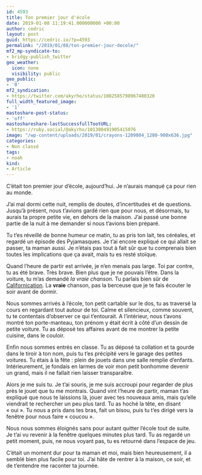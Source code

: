 ```yaml
---
id: 4593
title: Ton premier jour d'école
date: 2019-01-08 11:19:41.000000000 +00:00
author: cedric
layout: post
guid: https://cedric.io/?p=4593
permalink: "/2019/01/08/ton-premier-jour-decole/"
mf2_mp-syndicate-to:
- bridgy-publish_twitter
geo_weather:
  icon: none
  visibility: public
geo_public:
- '0'
mf2_syndication:
- https://twitter.com/akyrho/status/1082585798967480320
full_width_featured_image:
- '1'
mastoshare-post-status:
- 'off'
mastoshareshare-lastSuccessfullTootURL:
- https://ruby.social/@akyrho/101380491905415076
image: "/wp-content/uploads/2019/01/crayons-1209804_1280-900x636.jpg"
categories:
- Non classé
tags:
- noah
kind:
- Article
---
```

C&rsquo;était ton premier jour d&rsquo;école, aujourd&rsquo;hui. Je n&rsquo;aurais manqué ça pour rien au monde.

J&rsquo;ai mal dormi cette nuit, remplis de doutes, d&rsquo;incertitudes et de questions. Jusqu&rsquo;à présent, nous t&rsquo;avions gardé rien que pour nous, et désormais, tu aurais ta propre petite vie, en dehors de la maison. J&rsquo;ai passé une bonne partie de la nuit à me demander si nous t&rsquo;avions bien préparé.

Tu t&rsquo;es réveillé de bonne humeur ce matin, tu as pris ton lait, tes céréales, et regardé un épisode des Pyjamasques. Je t&rsquo;ai encore expliqué ce qui allait se passer, ta maman aussi. Je n&rsquo;étais pas tout à fait sûr que tu comprenais bien toutes les implications que ça avait, mais tu es resté stoïque.

Quand l&rsquo;heure de partir est arrivée, je n&rsquo;en menais pas large. Toi par contre, tu as été brave. Très brave. Bien plus que je ne pouvais l&rsquo;être. Dans la voiture, tu m&rsquo;as demandé <cite>la vraie chanson</cite>. Tu parlais bien sûr de [Californication](https://cedric.io/2018/11/06/4311/). La **vraie** chanson, pas la berceuse que je te fais écouter le soir avant de dormir.

Nous sommes arrivés à l&rsquo;école, ton petit cartable sur le dos, tu as traversé la cours en regardant tout autour de toi. Calme et silencieux, comme souvent, tu te contentais d&rsquo;observer ce qui t&rsquo;entourait. A l&rsquo;intérieur, nous t&rsquo;avons montré ton porte-manteau, ton prénom y était écrit à côté d&rsquo;un dessin de petite voiture. Tu as déposé tes affaires avant de me montrer la petite cuisine, dans le couloir.

Enfin nous sommes entrés en classe. Tu as déposé ta collation et ta gourde dans le tiroir à ton nom, puis tu t&rsquo;es précipité vers le garage des petites voitures. Tu étais à la fête : plein de jouets dans une salle remplie d&rsquo;enfants. Intérieurement, je fondais en larmes de voir mon petit bonhomme devenir un grand, mais il ne fallait rien laisser transparaître.

Alors je me suis tu. Je t&rsquo;ai souris, je me suis accroupi pour regarder de plus près le jouet que tu me montrais. Quand vint l&rsquo;heure de partir, maman t&rsquo;as expliqué que nous te laissions là, jouer avec tes nouveaux amis, mais qu&rsquo;elle viendrait te rechercher un peu plus tard. Tu as hoché la tête, en disant « oui ». Tu nous a pris dans tes bras, fait un bisou, puis tu t&rsquo;es dirigé vers la fenêtre pour nous faire « coucou ».

Nous nous sommes éloignés sans pour autant quitter l&rsquo;école tout de suite. Je t&rsquo;ai vu revenir à la fenêtre quelques minutes plus tard. Tu as regardé un petit moment, puis, ne nous voyant pas, tu es retourné dans l&rsquo;espace de jeu.

C&rsquo;était un moment dur pour ta maman et moi, mais bien heureusement, il a semblé bien plus facile pour toi. J&rsquo;ai hâte de rentrer à la maison, ce soir, et de t&rsquo;entendre me raconter ta journée.

&nbsp;